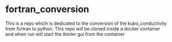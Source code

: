 # fortran_conversion

This is a repo which is dedicated to the conversion of the kubo_conductivity from fortran to python. This repo will be cloned inside a docker container and when run will start the tkinter gui from the container
